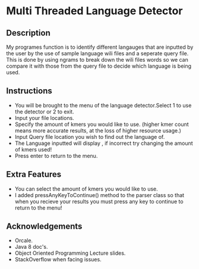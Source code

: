 # Multi Threaded Language Detector

## Description
My programes function is to identify different langauges that are inputted by the user by the use of sample language wili files
and a seperate query file. This is done by using ngrams to break down the wili files words
so we can compare it with those from the query file to decide which language is being used.

## Instructions
* You will be brought to the menu of the language detector.Select 1 to use the detector or 2 to exit.
* Input your file locations.
* Specify the amount of kmers you would like to use. (higher kmer count means more accurate results, at the loss of higher resource usage.)
* Input Query file location you wish to find out the language of.
* The Language inputted will display , if incorrect try changing the amount of kmers used!
* Press enter to return to the menu.

## Extra Features
* You can select the amount of kmers you would like to use.
* I added pressAnyKeyToContinue() method  to the parser class so that when you recieve your results you must press any key to continue to return to the menu!

## Acknowledgements
* Orcale.
* Java 8 doc's.
* Object Oriented Programming Lecture slides.
* StackOverflow when facing issues.
